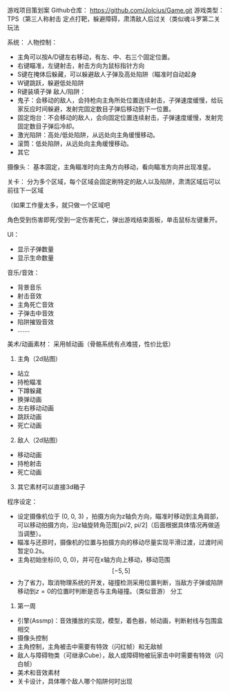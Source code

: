 游戏项目策划案
Github仓库：
https://github.com/Jolcius/Game.git
游戏类型：TPS（第三人称射击
定点打靶，躲避障碍，肃清敌人后过关（类似魂斗罗第二关玩法

系统：
人物控制：
- 主角可以按A/D键左右移动，有左、中、右三个固定位置。
- 右键瞄准，左键射击，射击方向为鼠标指针方向
- S键在掩体后躲藏，可以躲避敌人子弹及高处陷阱（瞄准时自动起身
- W键跳跃，躲避低处陷阱
- R键装填子弹
敌人/陷阱：
- 鬼子：会移动的敌人，会持枪向主角所处位置连续射击，子弹速度缓慢，给玩家反应时间躲避，发射完固定数目子弹后移动到下一位置。
- 固定炮台：不会移动的敌人，会向固定位置连续射击，子弹速度缓慢，发射完固定数目子弹后冷却。
- 激光陷阱：高处/低处陷阱，从远处向主角缓慢移动。
- 滚筒：低处陷阱，从远处向主角缓慢移动。
- 其它

摄像头：
基本固定，主角瞄准时向主角方向移动，看向瞄准方向并出现准星。

关卡：
分为多个区域，每个区域会固定刷特定的敌人以及陷阱，肃清区域后可以前往下一区域

（如果工作量太多，就只做一个区域吧

角色受到伤害即死/受到一定伤害死亡，弹出游戏结束面板，单击鼠标左键重开。

UI：
- 显示子弹数量
- 显示生命数量

音乐/音效：
- 背景音乐
- 射击音效
- 主角死亡音效
- 子弹击中音效
- 陷阱摧毁音效
- .......

美术/动画素材：
采用帧动画（骨骼系统有点难搓，性价比低）
1. 主角（2d贴图）
- 站立
- 持枪瞄准
- 下蹲躲藏
- 换弹动画
- 左右移动动画
- 跳跃动画
- 死亡动画

2. 敌人（2d贴图）
- 移动动画
- 持枪射击
- 死亡动画

3. 其它素材可以直接3d箱子

程序设定：
- 设定摄像机位于 (0, 0, 3) ，拍摄方向为z轴负方向，瞄准时移动到主角肩部，可以移动拍摄方向，沿z轴旋转角范围[pi/2, pi/2]（后面根据具体情况再做适当调整）。
- 瞄准与还原时，摄像机的位置与拍摄方向的移动尽量实现平滑过渡，过渡时间暂定0.2s。
- 主角初始坐标(0, 0, 0)，并可在x轴方向上移动，移动范围$$[-5, 5]$$
- 为了省力，取消物理系统的开发，碰撞检测采用位置判断，当敌方子弹或陷阱移动到$z=0$的位置时判断是否与主角碰撞。（类似音游）
分工
1. 第一周
- 引擎(Assmp)：音效播放的实现，模型，着色器，帧动画，判断射线与包围盒相交
- 摄像头控制
- 主角控制，主角被击中需要有特效（闪红帧）和无敌帧
- 敌人与障碍物类（可继承Cube），敌人或障碍物被玩家击中时需要有特效（闪白帧）
- 美术和音效素材
- 关卡设计，具体哪个敌人哪个陷阱何时出现
